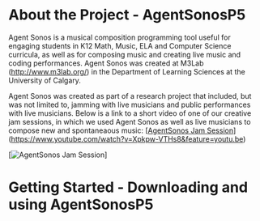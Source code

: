 # About the Project - AgentSonosP5
Agent Sonos is a musical composition programming tool useful for engaging students in K12 Math, Music, ELA and Computer Science curricula, as well as for composing music and creating live music and coding performances. Agent Sonos was created at M3Lab (http://www.m3lab.org/) in the Department of Learning Sciences at the University of Calgary.

Agent Sonos was created as part of a research project that included, but was not limited to, jamming with live musicians and public performances with live musicians. Below is a link to a short video of one of our creative jam sessions, in which we used Agent Sonos as well as live musicians to compose new and spontaneaous music: 
[[AgentSonos Jam Session](http://imgur.com/6oT85E1)](https://www.youtube.com/watch?v=Xpkpw-VTHs8&feature=youtu.be)

[![AgentSonos Jam Session](http://imgur.com/6oT85E1)]
# Getting Started - Downloading and using AgentSonosP5
